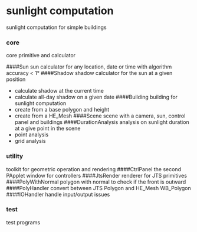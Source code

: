 # sunlight computation
sunlight computation for simple buildings
### core
core primitive and calculator

####Sun
sun calculator for any location, date or time with algorithm accuracy < 1°
####Shadow
shadow calculator for the sun at a given position
- calculate shadow at the current time
- calculate all-day shadow on a given date
####Building
building for sunlight computation
- create from a base polygon and height
- create from a HE_Mesh
####Scene
scene with a camera, sun, control panel and buildings
####DurationAnalysis
analysis on sunlight duration at a give point in the scene
- point analysis
- grid analysis
### utility
toolkit for geometric operation and rendering
####CtrlPanel
the second PApplet window for controllers
####JtsRender
renderer for JTS primitives
####PolyWithNormal
polygon with normal to check if the front is outward
####PolyHandler
convert between JTS Polygon and HE_Mesh WB_Polygon
####IOHandler
handle input/output issues
### test
test programs
